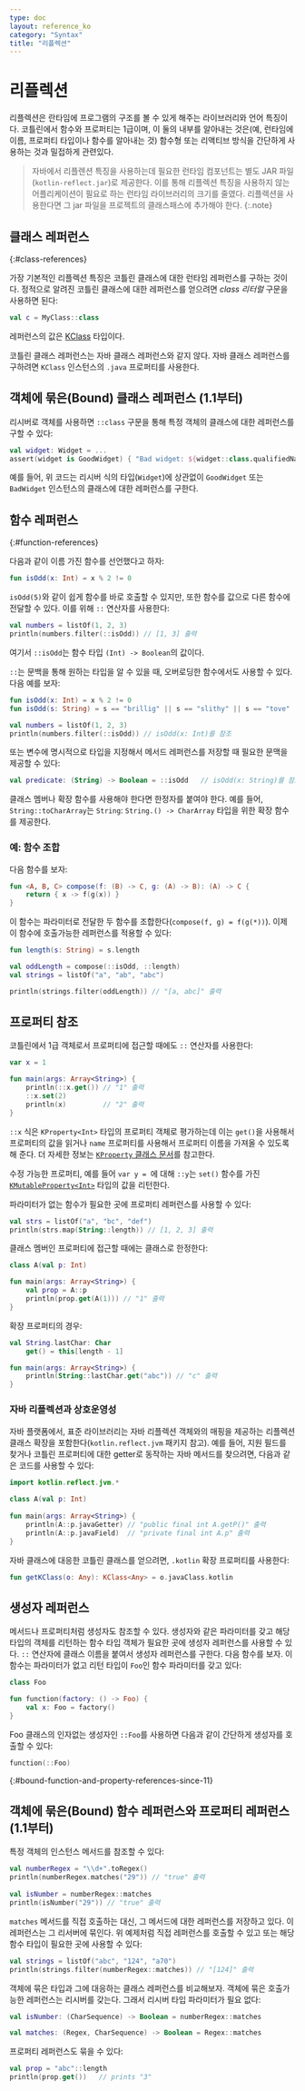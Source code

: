 ```yaml
---
type: doc
layout: reference_ko
category: "Syntax"
title: "리플렉션"
---
```


# 리플렉션

리플렉션은 란타임에 프로그램의 구조를 볼 수 있게 해주는 라이브러리와 언어 특징이다.
코틀린에서 함수와 프로퍼티는 1급이며, 
이 둘의 내부를 알아내는 것은(예, 런타임에 이름, 프로퍼티 타입이나 함수를 알아내는 것)
함수형 또는 리액티브 방식을 간단하게 사용하는 것과 밀접하게 관련있다.

> 자바에서 리플렌션 특징을 사용하는데 필요한 런타임 컴포넌트는 별도 JAR 파일(`kotlin-reflect.jar`)로 제공한다.
  이를 통해 리플렉션 특징을 사용하지 않는 어플리케이션이 필요로 하는 런타임 라이브러리의 크기를 줄였다.
  리플렉션을 사용한다면 그 jar 파일을 프로젝트의 클래스패스에 추가해야 한다.
{:.note}

## 클래스 레퍼런스
{:#class-references}

가장 기본적인 리플렉션 특징은 코틀린 클래스에 대한 런타임 레퍼런스를 구하는 것이다. 정적으로 알려진 코틀린 클래스에 대한
레퍼런스를 얻으려면 _class 리터럴_ 구문을 사용하면 된다:

``` kotlin
val c = MyClass::class
```

레퍼런스의 값은 [KClass](http://kotlinlang.org/api/latest/jvm/stdlib/kotlin.reflect/-k-class/index.html) 타입이다.

코틀린 클래스 레퍼런스는 자바 클래스 레퍼런스와 같지 않다. 자바 클래스 레퍼런스를 구하려면
`KClass` 인스턴스의 `.java` 프로퍼티를 사용한다.

## 객체에 묶은(Bound) 클래스 레퍼런스 (1.1부터)

리시버로 객체를 사용하면 `::class` 구문을 통해 특정 객체의 클래스에 대한 레퍼런스를 구할 수 있다:

``` kotlin
val widget: Widget = ...
assert(widget is GoodWidget) { "Bad widget: ${widget::class.qualifiedName}" }
```

예를 들어, 위 코드는 리시버 식의 타입(`Widget`)에 상관없이 `GoodWidget` 또는 `BadWidget` 인스턴스의 클래스에 대한
레퍼런스를 구한다.  

## 함수 레퍼런스
{:#function-references}

다음과 같이 이름 가진 함수를 선언했다고 하자:

``` kotlin
fun isOdd(x: Int) = x % 2 != 0
```

`isOdd(5)`와 같이 쉽게 함수를 바로 호출할 수 있지만, 또한 함수를 값으로 다른 함수에 전달할 수 있다.
이를 위해  `::` 연산자를 사용한다:

``` kotlin
val numbers = listOf(1, 2, 3)
println(numbers.filter(::isOdd)) // [1, 3] 출력
```

여기서 `::isOdd`는 함수 타입 `(Int) -> Boolean`의 값이다.

`::`는 문백을 통해 원하는 타입을 알 수 있을 때, 오버로딩한 함수에서도 사용할 수 있다. 다음 예를 보자:

``` kotlin
fun isOdd(x: Int) = x % 2 != 0
fun isOdd(s: String) = s == "brillig" || s == "slithy" || s == "tove"

val numbers = listOf(1, 2, 3)
println(numbers.filter(::isOdd)) // isOdd(x: Int)를 참조
```

또는 변수에 명시적으로 타입을 지정해서 메서드 레퍼런스를 저장할 때 필요한 문맥을 제공할 수 있다:

``` kotlin
val predicate: (String) -> Boolean = ::isOdd   // isOdd(x: String)를 참고
```

클래스 멤버나 확장 함수를 사용해야 한다면 한정자를 붙여야 한다.
예를 들어, `String::toCharArray`는 `String`: `String.() -> CharArray` 타입을 위한 확장 함수를 제공한다.

### 예: 함수 조합

다음 함수를 보자:

``` kotlin
fun <A, B, C> compose(f: (B) -> C, g: (A) -> B): (A) -> C {
    return { x -> f(g(x)) }
}
```

이 함수는 파라미터로 전달한 두 함수를 조합한다(`compose(f, g) = f(g(*))`).
이제 이 함수에 호출가능한 레퍼런스를 적용할 수 있다:


``` kotlin
fun length(s: String) = s.length

val oddLength = compose(::isOdd, ::length)
val strings = listOf("a", "ab", "abc")

println(strings.filter(oddLength)) // "[a, abc]" 출력
```

## 프로퍼티 참조

코틀린에서 1급 객체로서 프로퍼티에 접근할 때에도 `::` 연산자를 사용한다:

``` kotlin
var x = 1

fun main(args: Array<String>) {
    println(::x.get()) // "1" 출력
    ::x.set(2)
    println(x)         // "2" 출력
}
```

`::x` 식은 `KProperty<Int>` 타입의 프로퍼티 객체로 평가하는데 이는 `get()`을 사용해서 프로퍼티의 값을 읽거나
`name` 프로퍼티를 사용해서 프로퍼티 이름을 가져올 수 있도록 해 준다.
더 자세한 정보는 [`KProperty` 클래스 문서](http://kotlinlang.org/api/latest/jvm/stdlib/kotlin.reflect/-k-property/index.html)를 참고한다.

수정 가능한 프로퍼티, 예를 들어 `var y = `에 대해 `::y`는 
`set()` 함수를 가진 [`KMutableProperty<Int>`](http://kotlinlang.org/api/latest/jvm/stdlib/kotlin.reflect/-k-mutable-property/index.html) 타입의 값을 리턴한다.

파라미터가 없는 함수가 필요한 곳에 프로퍼티 레퍼런스를 사용할 수 있다:
 
``` kotlin
val strs = listOf("a", "bc", "def")
println(strs.map(String::length)) // [1, 2, 3] 출력
```

클래스 멤버인 프로퍼티에 접근할 때에는 클래스로 한정한다:

``` kotlin
class A(val p: Int)

fun main(args: Array<String>) {
    val prop = A::p
    println(prop.get(A(1))) // "1" 출력
}
```

확장 프로퍼티의 경우:


``` kotlin
val String.lastChar: Char
    get() = this[length - 1]

fun main(args: Array<String>) {
    println(String::lastChar.get("abc")) // "c" 출력
}
```

### 자바 리플렉션과 상호운영성

자바 플랫폼에서, 표준 라이브러리는 자바 리플렉션 객체와의 매핑을 제공하는 리플렉션 클래스 확장을 포함한다(`kotlin.reflect.jvm` 패키지 참고).
예를 들어, 지원 필드를 찾거나 코틀린 프로퍼티에 대한 getter로 동작하는 자바 메서드를 찾으려면,
다음과 같은 코드를 사용할 수 있다:


``` kotlin
import kotlin.reflect.jvm.*
 
class A(val p: Int)
 
fun main(args: Array<String>) {
    println(A::p.javaGetter) // "public final int A.getP()" 출력
    println(A::p.javaField)  // "private final int A.p" 출력
}
```

자바 클래스에 대응한 코틀린 클래스를 얻으려면, `.kotlin` 확장 프로퍼티를 사용한다:

``` kotlin
fun getKClass(o: Any): KClass<Any> = o.javaClass.kotlin
```

## 생성자 레퍼런스

메서드나 프로퍼티처럼 생성자도 참조할 수 있다. 생성자와 같은 파라미터를 갖고 해당 타입의 객체를 리턴하는
함수 타입 객체가 필요한 곳에 생성자 레퍼런스를 사용할 수 있다.
`::` 연산자에 클래스 이름을 붙여서 생성자 레퍼런스를 구한다.
다음 함수를 보자. 이 함수는 파라미터가 없고 리턴 타입이 `Foo`인 함수 파라미터를 갖고 있다:

``` kotlin
class Foo

fun function(factory: () -> Foo) {
    val x: Foo = factory()
}
```

Foo 클래스의 인자없는 생성자인 `::Foo`를 사용하면 다음과 같이 간단하게 생성자를 호출할 수 있다:

``` kotlin
function(::Foo)
```

{:#bound-function-and-property-references-since-11}

## 객체에 묶은(Bound) 함수 레퍼런스와 프로퍼티 레퍼런스 (1.1부터)

특정 객체의 인스턴스 메서드를 참조할 수 있다:

``` kotlin 
val numberRegex = "\\d+".toRegex()
println(numberRegex.matches("29")) // "true" 출력
 
val isNumber = numberRegex::matches
println(isNumber("29")) // "true" 출력
```

`matches` 메서드를 직접 호출하는 대신, 그 메서드에 대한 레퍼런스를 저장하고 있다.
이 레퍼런스는 그 리서버에 묶인다.
위 예제처럼 직접 레퍼런스를 호출할 수 있고 또는 해당 함수 타입이 필요한 곳에 사용할 수 있다:

``` kotlin
val strings = listOf("abc", "124", "a70")
println(strings.filter(numberRegex::matches)) // "[124]" 출력
```

객체에 묶은 타입과 그에 대응하는 클래스 레퍼런스를 비교해보자.
객체에 묶은 호출가능한 레퍼런스는 리시버를 갖는다. 그래서 리시버 타입 파라미터가 필요 없다:

``` kotlin
val isNumber: (CharSequence) -> Boolean = numberRegex::matches

val matches: (Regex, CharSequence) -> Boolean = Regex::matches
```

프로퍼티 레퍼런스도 묶을 수 있다:

``` kotlin
val prop = "abc"::length
println(prop.get())   // prints "3"
```
